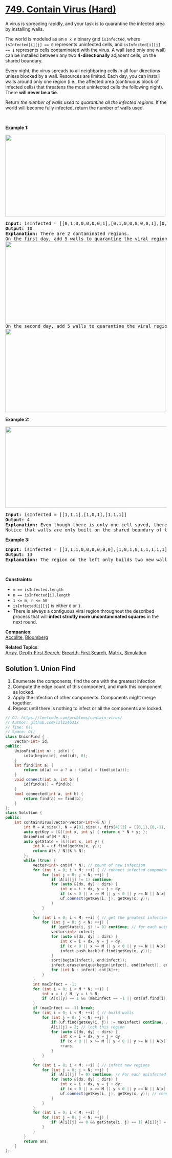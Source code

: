 # [749. Contain Virus (Hard)](https://leetcode.com/problems/contain-virus/)

<p>A virus is spreading rapidly, and your task is to quarantine the infected area by installing walls.</p>

<p>The world is modeled as an <code>m x n</code> binary grid <code>isInfected</code>, where <code>isInfected[i][j] == 0</code> represents uninfected cells, and <code>isInfected[i][j] == 1</code> represents cells contaminated with the virus. A wall (and only one wall) can be installed between any two <strong>4-directionally</strong> adjacent cells, on the shared boundary.</p>

<p>Every night, the virus spreads to all neighboring cells in all four directions unless blocked by a wall. Resources are limited. Each day, you can install walls around only one region (i.e., the affected area (continuous block of infected cells) that threatens the most uninfected cells the following night). There <strong>will never be a tie</strong>.</p>

<p>Return <em>the number of walls used to quarantine all the infected regions</em>. If the world will become fully infected, return the number of walls used.</p>

<p>&nbsp;</p>
<p><strong>Example 1:</strong></p>
<img alt="" src="https://assets.leetcode.com/uploads/2021/06/01/virus11-grid.jpg" style="width: 500px; height: 255px;">
<pre><strong>Input:</strong> isInfected = [[0,1,0,0,0,0,0,1],[0,1,0,0,0,0,0,1],[0,0,0,0,0,0,0,1],[0,0,0,0,0,0,0,0]]
<strong>Output:</strong> 10
<strong>Explanation:</strong> There are 2 contaminated regions.
On the first day, add 5 walls to quarantine the viral region on the left. The board after the virus spreads is:
<img alt="" src="https://assets.leetcode.com/uploads/2021/06/01/virus12edited-grid.jpg" style="width: 500px; height: 257px;">
On the second day, add 5 walls to quarantine the viral region on the right. The virus is fully contained.
<img alt="" src="https://assets.leetcode.com/uploads/2021/06/01/virus13edited-grid.jpg" style="width: 500px; height: 261px;">
</pre>

<p><strong>Example 2:</strong></p>
<img alt="" src="https://assets.leetcode.com/uploads/2021/06/01/virus2-grid.jpg" style="width: 653px; height: 253px;">
<pre><strong>Input:</strong> isInfected = [[1,1,1],[1,0,1],[1,1,1]]
<strong>Output:</strong> 4
<strong>Explanation:</strong> Even though there is only one cell saved, there are 4 walls built.
Notice that walls are only built on the shared boundary of two different cells.
</pre>

<p><strong>Example 3:</strong></p>

<pre><strong>Input:</strong> isInfected = [[1,1,1,0,0,0,0,0,0],[1,0,1,0,1,1,1,1,1],[1,1,1,0,0,0,0,0,0]]
<strong>Output:</strong> 13
<strong>Explanation:</strong> The region on the left only builds two new walls.
</pre>

<p>&nbsp;</p>
<p><strong>Constraints:</strong></p>

<ul>
	<li><code>m ==&nbsp;isInfected.length</code></li>
	<li><code>n ==&nbsp;isInfected[i].length</code></li>
	<li><code>1 &lt;= m, n &lt;= 50</code></li>
	<li><code>isInfected[i][j]</code> is either <code>0</code> or <code>1</code>.</li>
	<li>There is always a contiguous viral region throughout the described process that will <strong>infect strictly more uncontaminated squares</strong> in the next round.</li>
</ul>


**Companies**:  
[Accolite](https://leetcode.com/company/accolite), [Bloomberg](https://leetcode.com/company/bloomberg)

**Related Topics**:  
[Array](https://leetcode.com/tag/array/), [Depth-First Search](https://leetcode.com/tag/depth-first-search/), [Breadth-First Search](https://leetcode.com/tag/breadth-first-search/), [Matrix](https://leetcode.com/tag/matrix/), [Simulation](https://leetcode.com/tag/simulation/)

## Solution 1. Union Find

1. Enumerate the components, find the one with the greatest infection
1. Compute the edge count of this component, and mark this component as locked.
1. Apply the infection of other components. Components might merge together.
1. Repeat until there is nothing to infect or all the components are locked.

```cpp
// OJ: https://leetcode.com/problems/contain-virus/
// Author: github.com/lzl124631x
// Time: O()
// Space: O()
class UnionFind {
    vector<int> id;
public:
    UnionFind(int n) : id(n) {
        iota(begin(id), end(id), 0);
    }
    int find(int a) {
        return id[a] == a ? a : (id[a] = find(id[a]));
    }
    void connect(int a, int b) {
        id[find(a)] = find(b);
    }
    bool connected(int a, int b) {
        return find(a) == find(b);
    }
};
class Solution {
public:
    int containVirus(vector<vector<int>>& A) {
        int M = A.size(), N = A[0].size(), dirs[4][2] = {{0,1},{0,-1},{1,0},{-1,0}}, ans = 0;
        auto getKey = [&](int x, int y) { return x * N + y; };
        UnionFind uf(M * N);
        auto getState = [&](int x, int y) {
            int k = uf.find(getKey(x, y));
            return A[k / N][k % N];
        };
        while (true) {
            vector<int> cnt(M * N); // count of new infection
            for (int i = 0; i < M; ++i) { // connect infected components
                for (int j = 0; j < N; ++j) {
                    if (A[i][j] != 1) continue;
                    for (auto &[dx, dy] : dirs) {
                        int x = i + dx, y = j + dy;
                        if (x < 0 || x >= M || y < 0 || y >= N || A[x][y] != 1) continue;
                        uf.connect(getKey(i, j), getKey(x, y));
                    }
                }
            }
            for (int i = 0; i < M; ++i) { // get the greatest infection region
                for (int j = 0; j < N; ++j) {
                    if (getState(i, j) != 0) continue; // for each uninfected cell, check which infected regions can infect it.
                    vector<int> infect;
                    for (auto &[dx, dy] : dirs) {
                        int x = i + dx, y = j + dy;
                        if (x < 0 || x >= M || y < 0 || y >= N || A[x][y] != 1) continue;
                        infect.push_back(uf.find(getKey(x, y)));
                    }
                    sort(begin(infect), end(infect));
                    infect.erase(unique(begin(infect), end(infect)), end(infect));
                    for (int k : infect) cnt[k]++;
                }
            }
            int maxInfect = -1;
            for (int i = 0; i < M * N; ++i) {
                int x = i / N, y = i % N;
                if (A[x][y] == 1 && (maxInfect == -1 || cnt[uf.find(i)] > cnt[maxInfect])) maxInfect = uf.find(i); 
            }
            if (maxInfect == -1) break;
            for (int i = 0; i < M; ++i) { // build walls
                for (int j = 0; j < N; ++j) {
                    if (uf.find(getKey(i, j)) != maxInfect) continue; // Only visit the cells in the maxInfect region
                    A[i][j] = 2; // lock this region
                    for (auto &[dx, dy] : dirs) {
                        int x = i + dx, y = j + dy;
                        if (x < 0 || x >= M || y < 0 || y >= N || A[x][y] != 0) continue;
                        ++ans;
                    }
                }
            }
            for (int i = 0; i < M; ++i) { // infect new regions
                for (int j = 0; j < N; ++j) {
                    if (A[i][j] != 0) continue; // For each uninfected cells, test if it should be infected.
                    for (auto &[dx, dy] : dirs) {
                        int x = i + dx, y = j + dy;
                        if (x < 0 || x >= M || y < 0 || y >= N || A[x][y] != 1) continue;
                        uf.connect(getKey(i, j), getKey(x, y)); // connect this uninfected region with the infected region
                    }
                }
            }
            for (int i = 0; i < M; ++i) {
                for (int j = 0; j < N; ++j) {
                    if (A[i][j] == 0 && getState(i, j) == 1) A[i][j] = 1; // If this cell itself is not infected, but it should be, mark it as infected
                }
            }
        }
        return ans;
    }
};
```